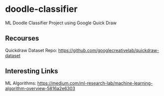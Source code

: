 # doodle-classifier
 ML Doodle Classifier Project using Google Quick Draw
 
 ## Recourses
 Quickdraw Dataset Repo: https://github.com/googlecreativelab/quickdraw-dataset
 
## Interesting Links
ML Algorithms: https://medium.com/ml-research-lab/machine-learning-algorithm-overview-5816a2e6303
